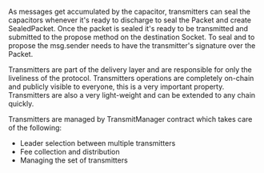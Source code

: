 As messages get accumulated by the capacitor, transmitters can seal the capacitors whenever it's ready to discharge to seal the Packet and create
SealedPacket. Once the packet is sealed it's ready to be transmitted and submitted to the propose method on the destination Socket. To seal and to propose the msg.sender needs to have the transmitter's signature over the Packet.  

Transmitters are part of the delivery layer and are responsible for only the liveliness of the protocol. Transmitters operations are completely on-chain and publicly visible to everyone, this is a very important property. Transmitters are also a very light-weight and can be extended to any chain quickly. 

Transmitters are managed by TransmitManager contract which takes care of the following:
- Leader selection between multiple transmitters  
- Fee collection and distribution
- Managing the set of transmitters